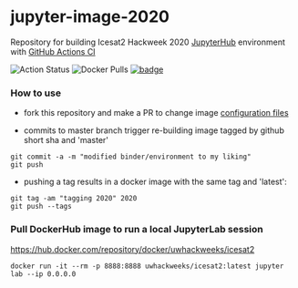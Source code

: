 # jupyter-image-2020
Repository for building Icesat2 Hackweek 2020 [JupyterHub](https://jupyter.org/hub) environment with [GitHub Actions CI](https://help.github.com/en/actions/automating-your-workflow-with-github-actions)

![Action Status](https://github.com/ICESAT-2HackWeek/jupyter-image-2020/workflows/MasterBuild/badge.svg)
![Docker Pulls](https://img.shields.io/docker/pulls/uwhackweeks/icesat2)
[![badge](https://img.shields.io/static/v1.svg?logo=Jupyter&label=Pangeo+Binder&message=AWS+us-west-2&color=orange)](https://staging.aws-uswest2-binder.pangeo.io/v2/gh/ICESAT-2HackWeek/jupyter-image-2020/master?urlpath=git-pull?repo=https://github.com/ICESAT-2HackWeek/ICESat2_hackweek_tutorials%26amp%3Bbranch=master%26amp%3Burlpath=lab%3Fautodecode)

### How to use
* fork this repository and make a PR to change image [configuration files](https://mybinder.readthedocs.io/en/latest/config_files.html)

* commits to master branch trigger re-building image tagged by github short sha and 'master'
```
git commit -a -m "modified binder/environment to my liking"
git push
```
* pushing a tag results in a docker image with the same tag and 'latest':
```
git tag -am "tagging 2020" 2020
git push --tags
```

### Pull DockerHub image to run a local JupyterLab session
https://hub.docker.com/repository/docker/uwhackweeks/icesat2
```
docker run -it --rm -p 8888:8888 uwhackweeks/icesat2:latest jupyter lab --ip 0.0.0.0
```
